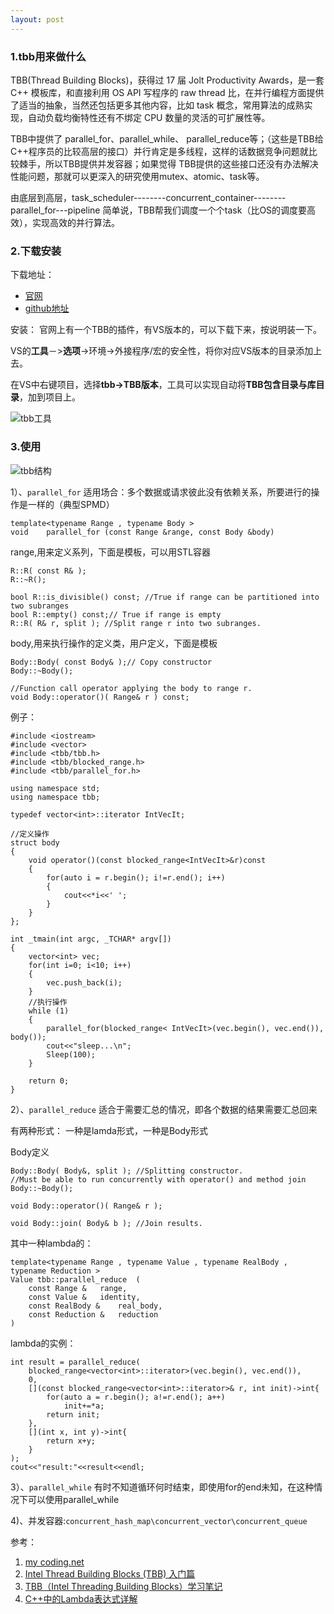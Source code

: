 ```yaml
---
layout: post
---
```


### 1.tbb用来做什么

TBB(Thread Building Blocks)，获得过 17 届 Jolt Productivity Awards，是一套 C++ 模板库，和直接利用 OS API 写程序的 raw thread 比，在并行编程方面提供了适当的抽象，当然还包括更多其他内容，比如 task 概念，常用算法的成熟实现，自动负载均衡特性还有不绑定 CPU 数量的灵活的可扩展性等。

TBB中提供了 parallel_for、parallel_while、 parallel_reduce等；（这些是TBB给C++程序员的比较高层的接口）并行肯定是多线程，这样的话数据竞争问题就比较棘手，所以TBB提供并发容器；如果觉得 
TBB提供的这些接口还没有办法解决性能问题，那就可以更深入的研究使用mutex、atomic、task等。

由底层到高层，task_scheduler--------concurrent_container--------parallel_for---pipeline 
简单说，TBB帮我们调度一个个task（比OS的调度要高效），实现高效的并行算法。

### 2.下载安装

下载地址：

+ [官网](https://www.threadingbuildingblocks.org/download#stable-releases)  
+ [github地址](https://github.com/01org/tbb/releases)

安装：
官网上有一个TBB的插件，有VS版本的，可以下载下来，按说明装一下。

VS的**工具**－>**选项**->环境->外接程序/宏的安全性，将你对应VS版本的目录添加上去。

在VS中右键项目，选择**tbb->TBB版本**，工具可以实现自动将**TBB包含目录与库目录**，加到项目上。

![tbb工具]({{site.baseurl}}/assets/2018-09-16/tbb工具.png)

### 3.使用

![tbb结构](https://img-blog.csdn.net/20150327164225068?watermark/2/text/aHR0cDovL2Jsb2cuY3Nkbi5uZXQva2V6dW5oYWk=/font/5a6L5L2T/fontsize/400/fill/I0JBQkFCMA==/dissolve/70/gravity/Center)

1）、`parallel_for` 适用场合：多个数据或请求彼此没有依赖关系，所要进行的操作是一样的（典型SPMD） 

	template<typename Range , typename Body >
	void 	parallel_for (const Range &range, const Body &body)

range,用来定义系列，下面是模板，可以用STL容器
	
	R::R( const R& ); 
	R::~R(); 
	
	bool R::is_divisible() const; //True if range can be partitioned into two subranges
	bool R::empty() const;// True if range is empty
	R::R( R& r, split ); //Split range r into two subranges.


body,用来执行操作的定义类，用户定义，下面是模板

	Body::Body( const Body& );// Copy constructor
	Body::~Body(); 

	//Function call operator applying the body to range r.
	void Body::operator()( Range& r ) const; 

例子：

	#include <iostream>
	#include <vector>
	#include <tbb/tbb.h>
	#include <tbb/blocked_range.h>
	#include <tbb/parallel_for.h>
	
	using namespace std;
	using namespace tbb;
	
	typedef vector<int>::iterator IntVecIt;
	
	//定义操作
	struct body
	{
		void operator()(const blocked_range<IntVecIt>&r)const
		{
			for(auto i = r.begin(); i!=r.end(); i++)
			{
				cout<<*i<<' ';
			}
		}
	};
	
	int _tmain(int argc, _TCHAR* argv[])
	{
		vector<int> vec;
		for(int i=0; i<10; i++)
		{
			vec.push_back(i);
		}
		//执行操作
		while (1)
		{
			parallel_for(blocked_range< IntVecIt>(vec.begin(), vec.end()), body());
			cout<<"sleep...\n";
			Sleep(100);
		}
	
		return 0;
	}
	

2）、`parallel_reduce` 适合于需要汇总的情况，即各个数据的结果需要汇总回来

有两种形式：
一种是lamda形式，一种是Body形式

Body定义

	Body::Body( Body&, split ); //Splitting constructor.
	//Must be able to run concurrently with operator() and method join
	Body::~Body(); 

	void Body::operator()( Range& r ); 
	
	void Body::join( Body& b ); //Join results.

	

其中一种lambda的：

	template<typename Range , typename Value , typename RealBody , typename Reduction >
	Value tbb::parallel_reduce	(
		const Range & 	range,
		const Value & 	identity,
		const RealBody & 	real_body,
		const Reduction & 	reduction 
	)	

lambda的实例：

	int result = parallel_reduce(
		blocked_range<vector<int>::iterator>(vec.begin(), vec.end()),
		0,
		[](const blocked_range<vector<int>::iterator>& r, int init)->int{
			for(auto a = r.begin(); a!=r.end(); a++)
				init+=*a;
			return init;
		},
		[](int x, int y)->int{
			return x+y;
		}
	);
	cout<<"result:"<<result<<endl;

3）、`parallel_while` 有时不知道循环何时结束，即使用for的end未知，在这种情况下可以使用parallel_while 

4)、并发容器:`concurrent_hash_map\concurrent_vector\concurrent_queue `




参考：

1. [my coding.net](http://zhwa3232.coding.me/baibingqianlan.github.io/)
2. [Intel Thread Building Blocks (TBB) 入门篇](https://blog.csdn.net/kezunhai/article/details/44678845)
3. [TBB（Intel Threading Building Blocks）学习笔记](http://eric-weitm.iteye.com/blog/1300143)
4. [C++中的Lambda表达式详解](https://blog.csdn.net/u010984552/article/details/53634513)

